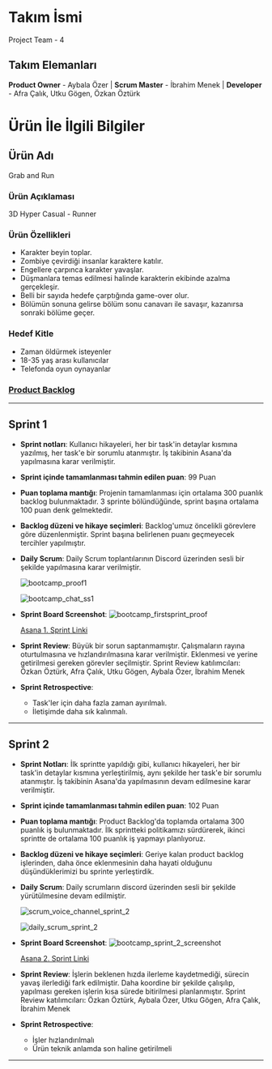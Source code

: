# **Takım İsmi**
Project Team - 4

## Takım Elemanları
**Product Owner** - Aybala Özer | 
**Scrum Master** -  İbrahim Menek |
**Developer** -  Afra Çalık,  Utku Gögen,  Özkan Öztürk 

# Ürün İle İlgili Bilgiler

## Ürün Adı
Grab and Run

### Ürün Açıklaması
3D Hyper Casual - Runner

### Ürün Özellikleri 
- Karakter beyin toplar.
- Zombiye çevirdiği insanlar karaktere katılır.
- Engellere çarpınca karakter yavaşlar.
- Düşmanlara temas edilmesi halinde karakterin ekibinde azalma gerçekleşir.
- Belli bir sayıda hedefe çarptığında game-over olur.
- Bölümün sonuna gelirse bölüm sonu canavarı ile savaşır, kazanırsa sonraki bölüme geçer.

### Hedef Kitle
- Zaman öldürmek isteyenler
- 18-35 yaş arası kullanıcılar
- Telefonda oyun oynayanlar

### [Product Backlog](https://app.asana.com/0/1202263160230748/board)

---

## Sprint 1

- **Sprint notları**: Kullanıcı hikayeleri, her bir task'in detaylar kısmına yazılmış, her task'e bir sorumlu atanmıştır. İş takibinin Asana'da yapılmasına karar verilmiştir.

- **Sprint içinde tamamlanması tahmin edilen puan**: 99 Puan

- **Puan toplama mantığı**: Projenin tamamlanması için ortalama 300 puanlık backlog bulunmaktadır. 3 sprinte bölündüğünde, sprint başına ortalama 100 puan denk gelmektedir.

- **Backlog düzeni ve hikaye seçimleri**: Backlog'umuz öncelikli görevlere göre düzenlenmiştir. Sprint başına belirlenen puanı geçmeyecek tercihler yapılmıştır.

- **Daily Scrum**: Daily Scrum toplantılarının Discord üzerinden sesli bir şekilde yapılmasına karar verilmiştir. 

  ![bootcamp_proof1](https://user-images.githubusercontent.com/90201048/167458822-83b4d0c5-401f-4363-bf25-607533139c65.png)

  ![bootcamp_chat_ss1](https://user-images.githubusercontent.com/90201048/167482374-fa17ae03-90a2-4fb2-bd96-632d4df540b8.png)


- **Sprint Board Screenshot**: ![bootcamp_firstsprint_proof](https://user-images.githubusercontent.com/90201048/167483521-baf1ceb7-d95b-4adb-b65d-9e07c2e994df.png)

  [Asana 1. Sprint Linki](https://app.asana.com/0/1202192740989048/board)

- **Sprint Review**: Büyük bir sorun saptanmamıştır. Çalışmaların rayına oturtulmasına ve hızlandırılmasına karar verilmiştir. Eklenmesi ve yerine getirilmesi gereken görevler seçilmiştir. 
Sprint Review katılımcıları: Özkan Öztürk, Afra Çalık, Utku Gögen, Aybala Özer, İbrahim Menek

- **Sprint Retrospective**:
  - Task'ler için daha fazla zaman ayırılmalı.
  - İletişimde daha sık kalınmalı.

---

## Sprint 2

- **Sprint Notları**: İlk sprintte yapıldığı gibi, kullanıcı hikayeleri, her bir task'in detaylar kısmına yerleştirilmiş, aynı şekilde her task'e bir sorumlu atanmıştır. İş takibinin Asana'da yapılmasının devam edilmesine karar verilmiştir.

- **Sprint içinde tamamlanması tahmin edilen puan**: 102 Puan

- **Puan toplama mantığı**: Product Backlog'da toplamda ortalama 300 puanlık iş bulunmaktadır. İlk sprintteki politikamızı sürdürerek, ikinci sprintte de ortalama 100 puanlık iş yapmayı planlıyoruz.

- **Backlog düzeni ve hikaye seçimleri**: Geriye kalan product backlog işlerinden, daha önce eklenmesinin daha hayati olduğunu düşündüklerimizi bu sprinte yerleştirdik.

- **Daily Scrum**: Daily scrumların discord üzerinden sesli bir şekilde yürütülmesine devam edilmiştir.

  ![scrum_voice_channel_sprint_2](https://user-images.githubusercontent.com/90201048/169775949-71a66e0e-9ab9-4eb6-bcc2-f20e287a2f03.jpg)

  ![daily_scrum_sprint_2](https://user-images.githubusercontent.com/90201048/169775095-aaba75d6-5738-48d2-a119-4259e547b917.png)

- **Sprint Board Screenshot**: ![bootcamp_sprint_2_screenshot](https://user-images.githubusercontent.com/90201048/169773051-df953aef-d298-4f69-973a-8aad16b7def0.png)

  [Asana 2. Sprint Linki](https://app.asana.com/0/1202263216320457/board)

- **Sprint Review**: İşlerin beklenen hızda ilerleme kaydetmediği, sürecin yavaş ilerlediği fark edilmiştir. Daha koordine bir şekilde çalışılıp, yapılması gereken işlerin kısa sürede bitirilmesi planlanmıştır. Sprint Review katılımcıları: Özkan Öztürk, Aybala Özer, Utku Gögen, Afra Çalık, İbrahim Menek

- **Sprint Retrospective**:

  - İşler hızlandırılmalı
  - Ürün teknik anlamda son haline getirilmeli

---
